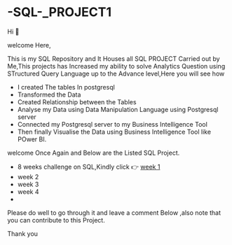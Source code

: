 # -SQL-_PROJECT1

Hi 👋

welcome Here,

This is my SQL Repository and It Houses all SQL PROJECT Carried out by Me,This projects has Increased my ability to solve Analytics Question using STructured Query Language up to the Advance level,Here you will see how 

+ I created The tables In postgresql
+ Transformed the  Data
+ Created Relationship between the Tables 
+ Analyse my Data using Data Manipulation Language using Postgresql server
+ Connected my Postgresql server to my Business Intelligence Tool 
+ Then finally Visualise the Data using Business Intelligence Tool like POwer BI.

welcome Once Again and Below are the Listed SQL Project.

* 8 weeks challenge on SQL,Kindly click 👉 [week 1](https://github.com/Bumzeal/-SQL-_PROJECT1/blob/main/week1_challenge_Danny_DinerReadme.md)
* week 2
* week 3
* week 4
* 
Please do well to go through it and leave a comment Below ,also note that you can contribute to this Project.


Thank you 

